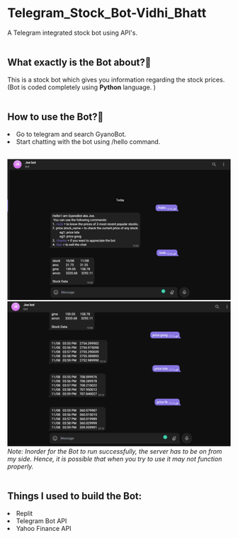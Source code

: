 # Telegram_Stock_Bot-Vidhi_Bhatt
A Telegram integrated stock bot using API's.
<br><br>
<h2><b>What exactly is the Bot about?🤔 </b></h2>
This is a stock bot which gives you information regarding the stock prices. (Bot is coded completely using <b>Python</b> language. )
<br><br>
<h2><b>How to use the Bot?🤖</b></h2>
<li> Go to telegram and search GyanoBot. 
<li> Start chatting with the bot using /hello command.
<br><br>
 
<img src="https://github.com/VidhiBhatt01/Telegram_Stock_Bot-Vidhi_Bhatt/blob/main/Img1.png"> </a>
<img src="https://github.com/VidhiBhatt01/Telegram_Stock_Bot-Vidhi_Bhatt/blob/main/Img2.png"> </a>
<br>
<i>Note: Inorder for the Bot to run successfully, the server has to be on from my side. Hence, it is possible that when you try to use it may not function properly.</i>
<br><br>
<h2><b>Things I used to build the Bot:</b></h2>
<li> Replit
<li> Telegram Bot API
<li> Yahoo Finance API
